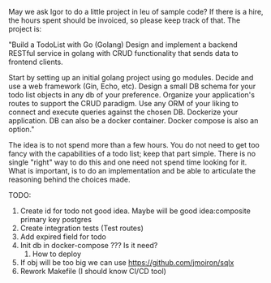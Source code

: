 May we ask Igor to do a little project in leu of sample code?
If there is a hire, the hours spent should be invoiced, so please keep track of that.
The project is:

"Build a TodoList with Go (Golang)
Design and implement a backend RESTful service in golang with CRUD  functionality that sends data to frontend clients.

Start by setting up an initial golang project using go modules. Decide and use a web framework (Gin, Echo, etc). Design a small DB schema for your todo list objects in any db of your preference. Organize your application's routes to support the CRUD paradigm. Use any ORM of your liking to connect and execute queries against the chosen DB. Dockerize your application. DB can also be a docker container. Docker compose is also an option."

The idea is to not spend more than a few hours.  You do not need to get too fancy with the capabilities of a todo list; keep that part simple. There is no single "right" way to do this and one need not spend time looking for it.  What is important, is to do an implementation and be able to articulate the reasoning behind the choices made.





TODO:

1. Create id for todo not good idea. Maybe will be good idea:composite primary key postgres
2. Create integration tests (Test routes)
3. Add expired field for todo
4. Init db in docker-compose ??? Is it need?
   1. How to deploy 
5. If obj will be too big we can use https://github.com/jmoiron/sqlx
6. Rework Makefile (I should know CI/CD tool)

